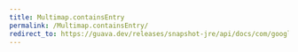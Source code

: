 ```yaml
---
title: Multimap.containsEntry
permalink: /Multimap.containsEntry/
redirect_to: https://guava.dev/releases/snapshot-jre/api/docs/com/google/common/collect/Multimap.html#containsEntry-java.lang.Object-java.lang.Object-
---
```

